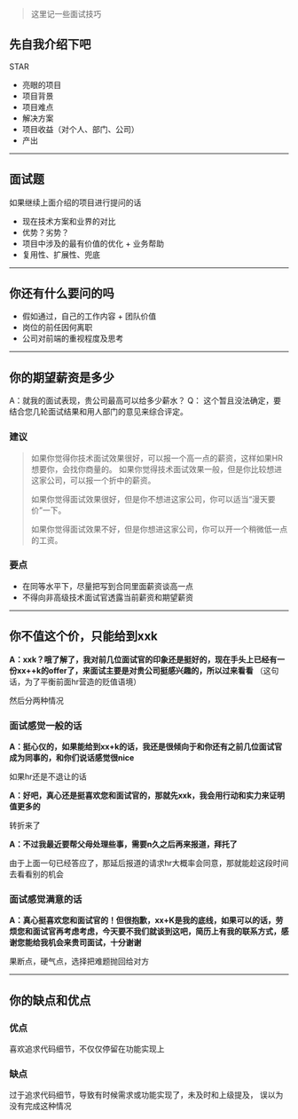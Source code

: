 > 这里记一些面试技巧

## 先自我介绍下吧

STAR

- 亮眼的项目
- 项目背景
- 项目难点
- 解决方案
- 项目收益（对个人、部门、公司）
- 产出

---

## 面试题

如果继续上面介绍的项目进行提问的话

- 现在技术方案和业界的对比
- 优势？劣势？
- 项目中涉及的最有价值的优化 + 业务帮助
- 复用性、扩展性、兜底

---

## 你还有什么要问的吗

- 假如通过，自己的工作内容 + 团队价值
- 岗位的前任因何离职
- 公司对前端的重视程度及思考

---

## 你的期望薪资是多少

A：就我的面试表现，贵公司最高可以给多少薪水？
Q： 这个暂且没法确定，要结合您几轮面试结果和用人部门的意见来综合评定。

### 建议
>
> 如果你觉得你技术面试效果很好，可以报一个高一点的薪资，这样如果HR想要你，会找你商量的。
> 如果你觉得技术面试效果一般，但是你比较想进这家公司，可以报一个折中的薪资。
>
> 如果你觉得面试效果很好，但是你不想进这家公司，你可以适当“漫天要价”一下。
>
> 如果你觉得面试效果不好，但是你想进这家公司，你可以开一个稍微低一点的工资。

### 要点
- 在同等水平下，尽量把写到合同里面薪资谈高一点
- 不得向非高级技术面试官透露当前薪资和期望薪资

---

## 你不值这个价，只能给到xxk

**A：xxk？哦了解了，我对前几位面试官的印象还是挺好的，现在手头上已经有一份xx++k的offer了，来面试主要是对贵公司挺感兴趣的，所以过来看看**
（这句话，为了平衡前面hr营造的贬值语境）

然后分两种情况

### 面试感觉一般的话

**A：挺心仪的，如果能给到xx+k的话，我还是很倾向于和你还有之前几位面试官成为同事的，和你们说话感觉很nice**

如果hr还是不退让的话

**A：好吧，真心还是挺喜欢您和面试官的，那就先xxk，我会用行动和实力来证明值更多的**

转折来了

**A：不过我最近要帮父母处理些事，需要n久之后再来报道，拜托了**

由于上面一句已经答应了，那延后报道的请求hr大概率会同意，那就能趁这段时间去看看别的机会

### 面试感觉满意的话

**A：真心挺喜欢您和面试官的！但很抱歉，xx+K是我的底线，如果可以的话，劳烦您和面试官再考虑考虑，今天要不我们就谈到这吧，简历上有我的联系方式，感谢您能给我机会来贵司面试，十分谢谢**

果断点，硬气点，选择把难题抛回给对方

---

## 你的缺点和优点

### 优点
喜欢追求代码细节，不仅仅停留在功能实现上

### 缺点
过于追求代码细节，导致有时候需求或功能实现了，未及时和上级提及，
误以为没有完成这种情况



